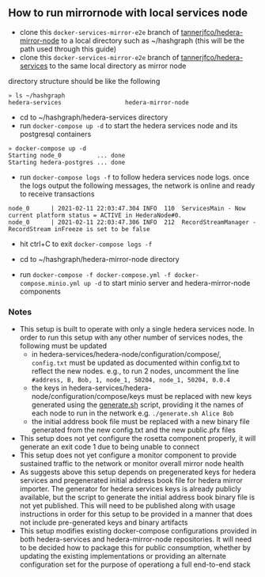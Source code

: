 ## How to run mirrornode with local services node

- clone this `docker-services-mirror-e2e` branch of [tannerjfco/hedera-mirror-node](https://github.com/tannerjfco/hedera-mirror-node) to a local directory such as ~/hashgraph (this will be the path used through this guide)
- clone this `docker-services-mirror-e2e` branch of [tannerjfco/hedera-services](https://github.com/tannerjfco/hedera-services) to the same local directory as mirror node

directory structure should be like the following

```
» ls ~/hashgraph
hedera-services                  hedera-mirror-node
```

- cd to ~/hashgraph/hedera-services directory
- run `docker-compose up -d` to start the hedera services node and its postgresql containers

```
» docker-compose up -d
Starting node_0          ... done
Starting hedera-postgres ... done
```

- run `docker-compose logs -f` to follow hedera services node logs. once the logs output the following messages, the network is online and ready to receive transactions

```
node_0      | 2021-02-11 22:03:47.304 INFO  110  ServicesMain - Now current platform status = ACTIVE in HederaNode#0.
node_0      | 2021-02-11 22:03:47.306 INFO  212  RecordStreamManager - RecordStream inFreeze is set to be false
```

- hit ctrl+C to exit `docker-compose logs -f`

- cd to ~/hashgraph/hedera-mirror-node directory

- run `docker-compose -f docker-compose.yml -f docker-compose.minio.yml up -d` to start minio server and hedera-mirror-node components


### Notes

- This setup is built to operate with only a single hedera services node. In order to run this setup with any other number of services nodes, the following must be updated
  - in hedera-services/hedera-node/configuration/compose/, `config.txt` must be updated as documented within config.txt to reflect the new nodes. e.g., to run 2 nodes, uncomment the line `#address, B, Bob, 1, node_1, 50204, node_1, 50204, 0.0.4`
  - the keys in hedera-services/hedera-node/configuration/compose/keys must be replaced with new keys generated using the [generate.sh](https://github.com/hashgraph/hedera-services/blob/master/hedera-node/data/keys/generate.sh) script, providing it the names of each node to run in the network e.g. `./generate.sh Alice Bob`
  - the initial address book file must be replaced with a new binary file generated from the new config.txt and the new public.pfx files
- This setup does not yet configure the rosetta component properly, it will generate an exit code 1 due to being unable to connect
- This setup does not yet configure a monitor component to provide sustained traffic to the network or monitor overall mirror node health
- As suggests above this setup depends on pregenerated keys for hedera services and pregenerated initial address book file for hedera mirror importer. The generator for hedera services keys is already publicly available, but the script to generate the initial address book binary file is not yet published. This will need to be published along with usage instructions in order for this setup to be provided in a manner that does not include pre-generated keys and binary artifacts
- This setup modifies existing docker-compose configurations provided in both hedera-services and hedera-mirror-node repositories. It will need to be decided how to package this for public consumption, whether by updating the existing implementations or providing an alternate configuration set for the purpose of operationg a full end-to-end stack
